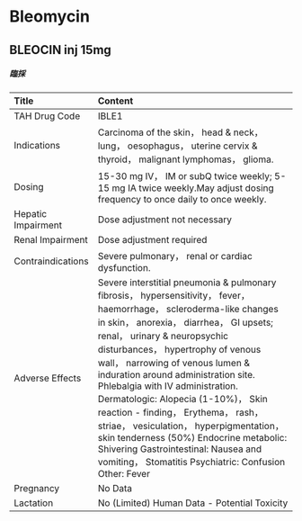 # Bleomycin

## BLEOCIN inj 15mg

##### 臨採

| Title              | Content                                                                                                                                                                                                                                                                                                                                                                                                                                                                                                                                                                                                                 |
|:-------------------|:------------------------------------------------------------------------------------------------------------------------------------------------------------------------------------------------------------------------------------------------------------------------------------------------------------------------------------------------------------------------------------------------------------------------------------------------------------------------------------------------------------------------------------------------------------------------------------------------------------------------|
| TAH Drug Code      | IBLE1                                                                                                                                                                                                                                                                                                                                                                                                                                                                                                                                                                                                                   |
| Indications        | Carcinoma of the skin， head & neck， lung， oesophagus， uterine cervix & thyroid， malignant lymphomas， glioma.                                                                                                                                                                                                                                                                                                                                                                                                                                                                                                      |
| Dosing             | 15-30 mg IV， IM or subQ twice weekly; 5-15 mg IA twice weekly.May adjust dosing frequency to once daily to once weekly.                                                                                                                                                                                                                                                                                                                                                                                                                                                                                                |
| Hepatic Impairment | Dose adjustment not necessary                                                                                                                                                                                                                                                                                                                                                                                                                                                                                                                                                                                           |
| Renal Impairment   | Dose adjustment required                                                                                                                                                                                                                                                                                                                                                                                                                                                                                                                                                                                                |
| Contraindications  | Severe pulmonary， renal or cardiac dysfunction.                                                                                                                                                                                                                                                                                                                                                                                                                                                                                                                                                                        |
| Adverse Effects    | Severe interstitial pneumonia & pulmonary fibrosis， hypersensitivity， fever， haemorrhage， scleroderma-like changes in skin， anorexia， diarrhea， GI upsets; renal， urinary & neuropsychic disturbances， hypertrophy of venous wall， narrowing of venous lumen & induration around administration site. Phlebalgia with IV administration. Dermatologic: Alopecia (1-10%)， Skin reaction - finding， Erythema， rash， striae， vesiculation， hyperpigmentation， skin tenderness (50%) Endocrine metabolic: Shivering Gastrointestinal: Nausea and vomiting， Stomatitis Psychiatric: Confusion Other: Fever |
| Pregnancy          | No Data                                                                                                                                                                                                                                                                                                                                                                                                                                                                                                                                                                                                                 |
| Lactation          | No (Limited) Human Data - Potential Toxicity                                                                                                                                                                                                                                                                                                                                                                                                                                                                                                                                                                            |

